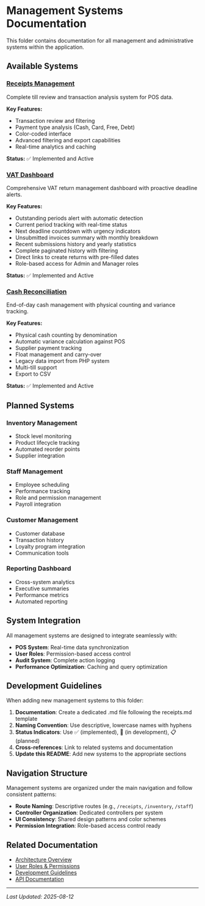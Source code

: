 # Management Systems Documentation

This folder contains documentation for all management and administrative systems within the application.

## Available Systems

### [Receipts Management](./receipts.md)
Complete till review and transaction analysis system for POS data.

**Key Features:**
- Transaction review and filtering
- Payment type analysis (Cash, Card, Free, Debt)
- Color-coded interface
- Advanced filtering and export capabilities
- Real-time analytics and caching

**Status:** ✅ Implemented and Active

### [VAT Dashboard](../features/vat-dashboard.md)
Comprehensive VAT return management dashboard with proactive deadline alerts.

**Key Features:**
- Outstanding periods alert with automatic detection
- Current period tracking with real-time status
- Next deadline countdown with urgency indicators
- Unsubmitted invoices summary with monthly breakdown
- Recent submissions history and yearly statistics
- Complete paginated history with filtering
- Direct links to create returns with pre-filled dates
- Role-based access for Admin and Manager roles

**Status:** ✅ Implemented and Active

### [Cash Reconciliation](../features/cash-reconciliation.md)
End-of-day cash management with physical counting and variance tracking.

**Key Features:**
- Physical cash counting by denomination
- Automatic variance calculation against POS
- Supplier payment tracking
- Float management and carry-over
- Legacy data import from PHP system
- Multi-till support
- Export to CSV

**Status:** ✅ Implemented and Active

## Planned Systems

### Inventory Management
- Stock level monitoring
- Product lifecycle tracking  
- Automated reorder points
- Supplier integration

### Staff Management
- Employee scheduling
- Performance tracking
- Role and permission management
- Payroll integration

### Customer Management
- Customer database
- Transaction history
- Loyalty program integration
- Communication tools

### Reporting Dashboard
- Cross-system analytics
- Executive summaries
- Performance metrics
- Automated reporting

## System Integration

All management systems are designed to integrate seamlessly with:
- **POS System**: Real-time data synchronization
- **User Roles**: Permission-based access control
- **Audit System**: Complete action logging
- **Performance Optimization**: Caching and query optimization

## Development Guidelines

When adding new management systems to this folder:

1. **Documentation**: Create a dedicated .md file following the receipts.md template
2. **Naming Convention**: Use descriptive, lowercase names with hyphens
3. **Status Indicators**: Use ✅ (implemented), 🚧 (in development), 📋 (planned)
4. **Cross-references**: Link to related systems and documentation
5. **Update this README**: Add new systems to the appropriate sections

## Navigation Structure

Management systems are organized under the main navigation and follow consistent patterns:

- **Route Naming**: Descriptive routes (e.g., `/receipts`, `/inventory`, `/staff`)
- **Controller Organization**: Dedicated controllers per system
- **UI Consistency**: Shared design patterns and color schemes
- **Permission Integration**: Role-based access control ready

## Related Documentation

- [Architecture Overview](../architecture/overview.md)
- [User Roles & Permissions](../features/user-roles-permissions.md)
- [Development Guidelines](../development/)
- [API Documentation](../api/)

---

*Last Updated: 2025-08-12*